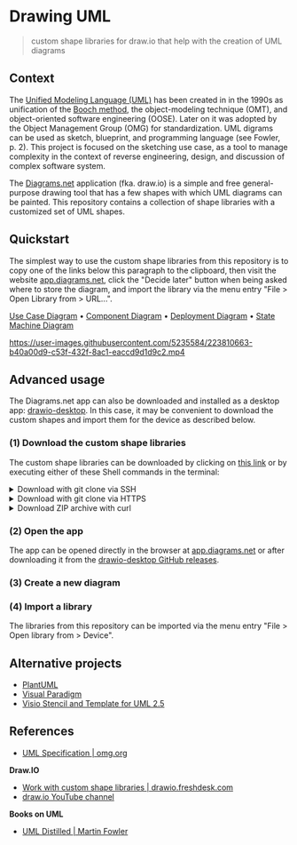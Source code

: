 # Drawing UML

> custom shape libraries for draw.io that help with the creation of UML diagrams

## Context

The [Unified Modeling Language (UML)](https://en.wikipedia.org/wiki/Unified_Modeling_Language) has been created in in the 1990s as unification of the [Booch method](https://en.wikipedia.org/wiki/Booch_method), the object-modeling technique (OMT), and object-oriented software engineering (OOSE). Later on it was adopted by the Object Management Group (OMG) for standardization. UML digrams can be used as sketch, blueprint, and programming language (see Fowler, p. 2). This project is focused on the sketching use case, as a tool to manage complexity in the context of reverse engineering, design, and discussion of complex software system.

The [Diagrams.net](https://en.wikipedia.org/wiki/Diagrams.net) application (fka. draw.io) is a simple and free general-purpose drawing tool that has a few shapes with which UML diagrams can be painted. This repository contains a collection of shape libraries with a customized set of UML shapes.

## Quickstart

The simplest way to use the custom shape libraries from this repository is to copy one of the links below this paragraph to the clipboard, then visit the website [app.diagrams.net](https://app.diagrams.net), click the "Decide later" button when being asked where to store the diagram, and import the library via the menu entry "File > Open Library from > URL...".

[Use Case Diagram](https://raw.githubusercontent.com/experimental-software/drawing-uml/main/lib/UML-UseCaseDiagram.xml) •
[Component Diagram](https://raw.githubusercontent.com/experimental-software/drawing-uml/main/lib/UML-ComponentDiagram.xml) •
[Deployment Diagram](https://raw.githubusercontent.com/experimental-software/drawing-uml/main/lib/UML-DeploymentDiagram.xml) • 
[State Machine Diagram](https://raw.githubusercontent.com/experimental-software/drawing-uml/main/lib/UML-StateMachineDiagram.xml)

https://user-images.githubusercontent.com/5235584/223810663-b40a00d9-c53f-432f-8ac1-eaccd9d1d9c2.mp4

## Advanced usage

The Diagrams.net app can also be downloaded and installed as a desktop app: [drawio-desktop](https://github.com/jgraph/drawio-desktop). In this case, it may be convenient to download the custom shapes and import them for the device as described below.

### (1) Download the custom shape libraries

The custom shape libraries can be downloaded by clicking on [this link](https://github.com/experimental-software/drawing-uml/archive/refs/heads/main.zip) or by executing either of these Shell commands in the terminal:

<details>
  <summary>Download with git clone via SSH</summary>
  
  ```bash
  git clone git@github.com:experimental-software/drawing-uml.git
  ```
</details>

<details>
  <summary>Download with git clone via HTTPS</summary>
  
  ```bash
  git clone https://github.com/experimental-software/drawing-uml.git
  ```
</details>

<details>
  <summary> Download ZIP archive with curl</summary>
  
  ```bash
  curl https://codeload.github.com/experimental-software/drawing-uml/zip/refs/heads/main \
    --output drawing-uml.zip
  unzip drawing-uml.zip -d .
  ```
</details>

### (2) Open the app

The app can be opened directly in the browser at [app.diagrams.net](https://app.diagrams.net) or after downloading it from the [drawio-desktop GitHub releases](https://github.com/jgraph/drawio-desktop/releases/latest).

### (3) Create a new diagram

### (4) Import a library

The libraries from this repository can be imported via the menu entry "File > Open library from > Device".

## Alternative projects

- [PlantUML](https://plantuml.com/en/)
- [Visual Paradigm](https://www.visual-paradigm.com/)
- [Visio Stencil and Template for UML 2.5](http://softwarestencils.com/uml/index.html)

## References

- [UML Specification | omg.org](https://www.omg.org/spec/UML/)

**Draw.IO**

- [Work with custom shape libraries | drawio.freshdesk.com](https://drawio.freshdesk.com/support/solutions/articles/16000067790-work-with-custom-shape-libraries)
- [draw.io YouTube channel](https://www.youtube.com/@drawioapp)

**Books on UML**

- [UML Distilled | Martin Fowler](https://www.google.de/books/edition/UML_Distilled/nHZslSr1gJAC)
